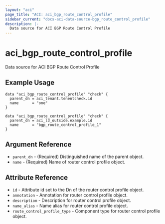 ```yaml
---
layout: "aci"
page_title: "ACI: aci_bgp_route_control_profile"
sidebar_current: "docs-aci-data-source-bgp_route_control_profile"
description: |-
  Data source for ACI BGP Route Control Profile
---
```


# aci_bgp_route_control_profile

Data source for ACI BGP Route Control Profile

## Example Usage

```hcl
data "aci_bgp_route_control_profile" "check" {
  parent_dn = aci_tenant.tenentcheck.id
  name      = "one"
}

data "aci_bgp_route_control_profile" "check" {
  parent_dn = aci_l3_outside.example.id
  name      = "bgp_route_control_profile_1"
}
```

## Argument Reference

- `parent_dn` - (Required) Distinguished name of the parent object.
- `name` - (Required) Name of router control profile object.

## Attribute Reference

- `id` - Attribute id set to the Dn of the router control profile object.
- `annotation` - Annotation for router control profile object.
- `description` - Description for router control profile object.
- `name_alias` - Name alias for router control profile object.
- `route_control_profile_type` - Component type for router control profile object.
